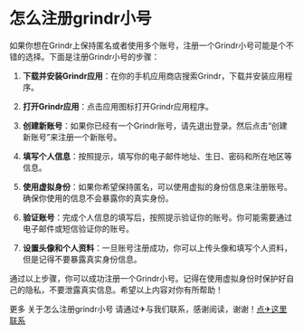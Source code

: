 # 怎么注册grindr小号

如果你想在Grindr上保持匿名或者使用多个账号，注册一个Grindr小号可能是个不错的选择。下面是注册Grindr小号的步骤：

1. **下载并安装Grindr应用**：在你的手机应用商店搜索Grindr，下载并安装应用程序。

2. **打开Grindr应用**：点击应用图标打开Grindr应用程序。

3. **创建新账号**：如果你已经有一个Grindr账号，请先退出登录。然后点击“创建新账号”来注册一个新账号。

4. **填写个人信息**：按照提示，填写你的电子邮件地址、生日、密码和所在地区等信息。

5. **使用虚拟身份**：如果你希望保持匿名，可以使用虚拟的身份信息来注册账号。确保你使用的信息不会暴露你的真实身份。

6. **验证账号**：完成个人信息的填写后，按照提示验证你的账号。你可能需要通过电子邮件或短信验证你的账号。

7. **设置头像和个人资料**：一旦账号注册成功，你可以上传头像和填写个人资料，但是记得不要暴露真实身份信息。

通过以上步骤，你可以成功注册一个Grindr小号。记得在使用虚拟身份时保护好自己的隐私，不要泄露真实信息。希望以上内容对你有所帮助！

更多 关于怎么注册grindr小号 请通过✈与我们联系，感谢阅读，谢谢！[点✈这里联系](https://acc.k02.cc)